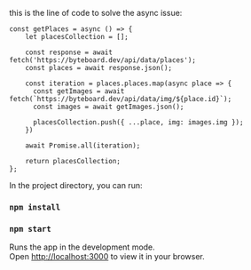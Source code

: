 this is the line of code to solve the async issue:
```
const getPlaces = async () => {
    let placesCollection = [];

    const response = await fetch('https://byteboard.dev/api/data/places');
    const places = await response.json();

    const iteration = places.places.map(async place => {
      const getImages = await fetch(`https://byteboard.dev/api/data/img/${place.id}`);
      const images = await getImages.json();

      placesCollection.push({ ...place, img: images.img });
    })

    await Promise.all(iteration);

    return placesCollection;
};
```
In the project directory, you can run:
### `npm install`
### `npm start`

Runs the app in the development mode.\
Open [http://localhost:3000](http://localhost:3000) to view it in your browser.


